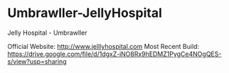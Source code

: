 # Umbrawller-JellyHospital
Jelly Hospital - Umbrawller

Official Website: http://www.jelllyhospital.com
Most Recent Build: https://drive.google.com/file/d/1dgxZ-iNO8Rx9hEDMZ1PygCe4NOgQES-s/view?usp=sharing
